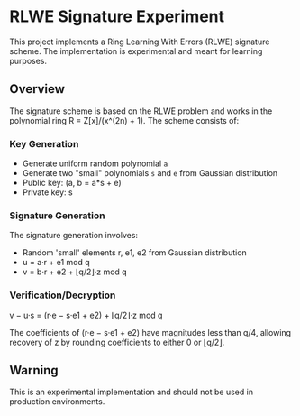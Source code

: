# RLWE Signature Experiment

This project implements a Ring Learning With Errors (RLWE) signature scheme. The implementation is experimental and meant for learning purposes.

## Overview

The signature scheme is based on the RLWE problem and works in the polynomial ring R = Z[x]/(x^(2n) + 1). The scheme consists of:

### Key Generation
- Generate uniform random polynomial `a`
- Generate two "small" polynomials `s` and `e` from Gaussian distribution
- Public key: (a, b = a*s + e)
- Private key: s

### Signature Generation
The signature generation involves:
- Random 'small' elements r, e1, e2 from Gaussian distribution
- u = a·r + e1 mod q
- v = b·r + e2 + ⌊q/2⌋·z mod q

### Verification/Decryption
v − u·s = (r·e − s·e1 + e2) + ⌊q/2⌋·z mod q

The coefficients of (r·e − s·e1 + e2) have magnitudes less than q/4, allowing recovery of z by rounding coefficients to either 0 or ⌊q/2⌋.

## Warning
This is an experimental implementation and should not be used in production environments.

